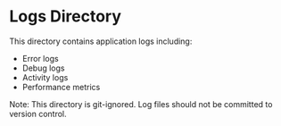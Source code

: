 # Logs Directory

This directory contains application logs including:
- Error logs
- Debug logs
- Activity logs
- Performance metrics

Note: This directory is git-ignored. Log files should not be committed to version control.